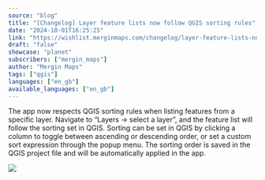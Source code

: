 ```yaml
---
source: "blog"
title: "[Changelog] Layer feature lists now follow QGIS sorting rules"
date: "2024-10-01T16:25:25"
link: "https://wishlist.merginmaps.com/changelog/layer-feature-lists-now-follow-qgis-sorting-rules?utm_source=qgis"
draft: "false"
showcase: "planet"
subscribers: ["mergin_maps"]
author: "Mergin Maps"
tags: ["qgis"]
languages: ["en_gb"]
available_languages: ["en_gb"]
---
```


<p>The app now respects QGIS sorting rules when listing features from a specific layer. Navigate to “Layers -&gt; select a layer”, and the feature list will follow the sorting set in QGIS. Sorting can be set in QGIS by clicking a column to toggle between ascending or descending order, or set a custom sort expression through the popup menu. The sorting order is saved in the QGIS project file and will be automatically applied in the app.</p><img src="/img/subscribers/mergin_maps/layer-feature-lists-now-follow-qgis-sorting-rules/thumb-85f6bf3e01fb56663b82d083c36db9d1.webp"/><div class="mb-2 flex gap-3 empty:hidden -ml-2"></div>
